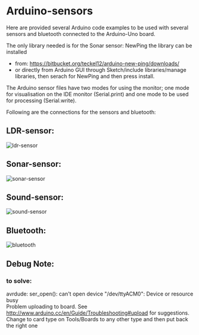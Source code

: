 # Arduino-sensors

Here are provided several Arduino code examples to be used with several sensors and bluetooth connected to the Arduino-Uno board.

The only library needed is for the Sonar sensor: NewPing 
the library can be installed </br>
- from: https://bitbucket.org/teckel12/arduino-new-ping/downloads/ </br>
- or directly from Arduino GUI through Sketch/include libraries/manage libraries, then serach for NewPing and then press install.

The Arduino sensor files have two modes for using the monitor;
one mode for visualisation on the IDE monitor (Serial.print)
and one mode to be used for processing (Serial.write).

Following are the connections for the sensors and bluetooth:

## LDR-sensor:
![ldr-sensor](https://user-images.githubusercontent.com/12084024/33549030-e306300a-d8f1-11e7-87c5-09155e4ce9fa.jpg)

## Sonar-sensor:
![sonar-sensor](https://user-images.githubusercontent.com/12084024/33549029-e2cb67e0-d8f1-11e7-9479-3f3535f9558f.jpg)

## Sound-sensor:
![sound-sensor](https://user-images.githubusercontent.com/12084024/33549028-e2a103f6-d8f1-11e7-8d4a-fd089b476833.jpg)

## Bluetooth:
![bluetooth](https://user-images.githubusercontent.com/12084024/33548741-e0abdda6-d8f0-11e7-84ef-ec52d4d1569d.jpg)



## Debug Note:
### to solve: </br>
avrdude: ser_open(): can't open device "/dev/ttyACM0": Device or resource busy</br>
Problem uploading to board.  See http://www.arduino.cc/en/Guide/Troubleshooting#upload for suggestions.</br>
Change to card type on Tools/Boards to any other type and then put back the right one
